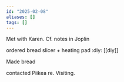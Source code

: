 ```yaml
---
id: "2025-02-08"
aliases: []
tags: []
---
```


Met with Karen. Cf. notes in Joplin

ordered bread slicer + heating pad :diy: [[diy]]

Made bread

contacted Piikea re. Visiting.

